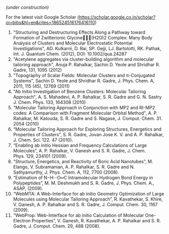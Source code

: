 _(under construction)_

For the latest visit Google Scholar (https://scholar.google.co.in/scholar?oi=bibs&hl=en&cites=186524516176416110) 

  1. "Structuring and Destructuring Effects Along a Pathway toward Formation of Zwitterionic Glycine(H2O)2 Complex: Many Body Analysis of Clusters and Molecular Electrostatic Potential Investigations", AD. Kulkarni, D. Rai, SP. Gejji, LJ. Bartolotti, RK. Pathak, Int. J. Quantum Chem. (2012), DOI: 10.1002/qua.24287
  1. "Acetylene aggregates via cluster-building algorithm and molecular tailoring approach", Anuja P. Rahalkar, Sachin D. Yeole and Shridhar R. Gadre, 131, 1095 (2012)
  1. "Topography of Scalar Fields: Molecular Clusters and π-Conjugated Systems", Sachin D. Yeole and Shridhar R. Gadre, J. Phys. Chem. A, 2011, 115 (45), 12769 (2011)
  1. "Ab Initio Investigation of Benzene Clusters: Molecular Tailoring Approach", A. S. Mahadevi, A. P. Rahalkar, S. R. Gadre and G. N. Sastry J. Chem. Phys. 133, 164308 (2010)
  1. "Molecular Tailoring Approach in Conjunction with MP2 and RI-MP2 codes: A Comparison with Fragment Molecular Orbital Method", A. P. Rahalkar, M. Katouda, S. R. Gadre and S. Nagase, J. Comput. Chem. 31. 2054 (2010)
  1. “Molecular Tailoring Approach for Exploring Structures, Energetics and Properties of Clusters”, S. R. Gadre, Jovan Jose K. V. and A. P. Rahalkar, J. Chem. Sci. 122. 47 (2010).
  1. “Enabling ab initio Hessian and Frequency Calculations of Large Molecules”, A. P. Rahalkar, V. Ganesh and S. R. Gadre, J. Chem. Phys. 129, 234101 (2009).
  1. “Structure, Energetics, and Reactivity of Boric Acid Nanotubes”, M. Elango, V. Subramanian, A. P. Rahalkar, S. R. Gadre and N. Sathyamurthy, J. Phys. Chem. A, 112, 7700 (2008).
  1. “Estimation of N−H···O═C Intramolecular Hydrogen Bond Energy in Polypeptides”, M. M. Deshmukh and S. R. Gadre, J. Phys. Chem. A., ASAP, (2009).
  1. “WebMTA: A Web-Interface for ab initio Geometry Optimization of Large Molecules using Molecular Tailoring Approach”, R. Kavathekar, S. Khire, V. Ganesh, A. P. Rahalkar and S. R. Gadre, J. Comput. Chem. 30, 1167 (2009).
  1. “WebProp: Web-Interface for ab initio Calculation of Molecular One-Electron Properties”, V. Ganesh, R. Kavathekar, A. P. Rahalkar and S. R. Gadre, J. Comput. Chem. 29, 488 (2008).
